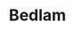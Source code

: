 ---
title: "Bedlam"

domain:
  grantedPower: |
    Turn or destroy lawful creatures as a good cleric turns undead. Rebuke, command, or bolster chaotic creatures as an evil cleric rebukes undead. Use these abilities a total number of times per day equal to 3 + your Charisma modifier. This granted power is a supernatural ability.
  spells: |
     1. {% spell_link stop-hitting-yourself %}
     1. {% spell_link glitterdust %}
     1. {% spell_link stop-hitting-yourself-improved %}
     1. {% spell_link chaos-hammer %}
     1. {% spell_link stop-hitting-yourself-mass %}
     1. {% spell_link suggestion-mass %}
     1. {% spell_link stop-hitting-yourself-mass-improved %}
     1. {% spell_link symbol-of-insanity %}
     1. {% spell_link storm-of-vengeance %}
---